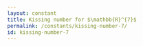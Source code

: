 ```yaml
---
layout: constant
title: Kissing number for $\mathbb{R}^{7}$
permalink: /constants/kissing-number-7/
id: kissing-number-7
---
```

